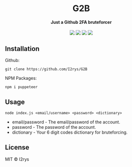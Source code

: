 
<h1 align="center">G2B</h1>
<h4 align="center">Just a Github 2FA bruteforcer</h4>
<p align="center">
	<a href="https://github.com/I2rys/G2B/blob/main/LICENSE"><img src="https://img.shields.io/github/license/I2rys/G2B?style=flat-square"></img></a>
	<a href="https://github.com/I2rys/G2B"><img src="https://bettercodehub.com/edge/badge/I2rys/G2B?branch=main"></a>
	<a href="https://github.com/I2rys/G2B/issues"><img src="https://img.shields.io/github/issues/I2rys/G2B.svg"></img></a>
	<a href="https://nodejs.org/"><img src="https://img.shields.io/badge/-Nodejs-green?style=flat-square&logo=Node.js"></img></a>
</p>


## Installation
Github:

    git clone https://github.com/I2rys/G2B

NPM Packages:

    npm i puppeteer
    
## Usage

    node index.js <email/username> <password> <dictionary>

 - email/password - The email/password of the account.
 - password - The password of the account.
 - dictionary - Your 6 digit codes dictionary for bruteforcing.

## License
MIT © I2rys
